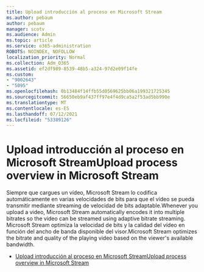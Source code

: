 ```yaml
---
title: Upload introducción al proceso en Microsoft Stream
ms.author: pebaum
author: pebaum
manager: scotv
ms.audience: Admin
ms.topic: article
ms.service: o365-administration
ROBOTS: NOINDEX, NOFOLLOW
localization_priority: Normal
ms.collection: Adm_O365
ms.assetid: ef2df989-8539-48b5-a324-97d2e09f14fe
ms.custom:
- "9002643"
- "5095"
ms.openlocfilehash: 0b13484f14ffb55d0569625bb06a199321725345
ms.sourcegitcommit: 56650eb9af437ff97e4f4d9ca5a2f53ad5bb990e
ms.translationtype: MT
ms.contentlocale: es-ES
ms.lasthandoff: 07/12/2021
ms.locfileid: "53389126"
---
```

# <a name="upload-process-overview-in-microsoft-stream"></a><span data-ttu-id="f6d26-102">Upload introducción al proceso en Microsoft Stream</span><span class="sxs-lookup"><span data-stu-id="f6d26-102">Upload process overview in Microsoft Stream</span></span>

<span data-ttu-id="f6d26-103">Siempre que cargues un vídeo, Microsoft Stream lo codifica automáticamente en varias velocidades de bits para que el vídeo se pueda transmitir mediante streaming de velocidad de bits adaptable.</span><span class="sxs-lookup"><span data-stu-id="f6d26-103">Whenever you upload a video, Microsoft Stream automatically encodes it into multiple bitrates so the video can be streamed using adaptive bitrate streaming.</span></span> <span data-ttu-id="f6d26-104">Microsoft Stream optimiza la velocidad de bits y la calidad del vídeo en función del ancho de banda disponible del visor.</span><span class="sxs-lookup"><span data-stu-id="f6d26-104">Microsoft Stream optimizes the bitrate and quality of the playing video based on the viewer's available bandwidth.</span></span>

- [<span data-ttu-id="f6d26-105">Upload introducción al proceso en Microsoft Stream</span><span class="sxs-lookup"><span data-stu-id="f6d26-105">Upload process overview in Microsoft Stream</span></span>](/stream/upload-process-overview)
